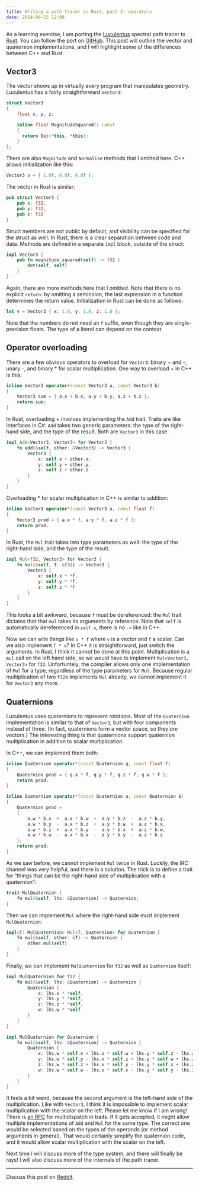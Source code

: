 ```yaml
---
title: Writing a path tracer in Rust, part 3: operators
date: 2014-08-15 12:00
---
```


As a learning exercise, I am porting the [Luculentus][luculentus] spectral path tracer to [Rust][rust].
You can follow the port on [GitHub][robigo-luculenta].
This post will outline the vector and quaternion implementations,
and I will highlight some of the differences between C++ and Rust.

[rust]:             http://rust-lang.org
[luculentus]:       https://github.com/ruud-v-a/luculentus
[robigo-luculenta]: https://github.com/ruud-v-a/robigo-luculenta

Vector3
-------
The vector shows up in virtually every program that manipulates geometry.
Luculentus has a fairly straightforward `Vector3`:

```cpp
struct Vector3
{
    float x, y, z;

    inline float MagnitudeSquared() const
    {
      return Dot(*this, *this);
    }
};
```

There are also `Magnitude` and `Normalise` methods that I omitted here.
C++ allows initialization like this:

```cpp
Vector3 v = { 1.0f, 0.0f, 0.0f };
```

The vector in Rust is similar:

```rust
pub struct Vector3 {
    pub x: f32,
    pub y: f32,
    pub z: f32
}
```

Struct members are not public by default, and visibility can be specified for the struct as well.
In Rust, there is a clear separation between code and data.
Methods are defined in a separate `impl` block, outside of the struct:

```rust
impl Vector3 {
    pub fn magnitude_squared(self) -> f32 {
        dot(self, self)
    }
}
```

Again, there are more methods here that I omitted.
Note that there is no explicit `return`: by omitting a semicolon,
the last expression in a function determines the return value.
Initialization in Rust can be done as follows:

```rust
let v = Vector3 { x: 1.0, y: 1.0, z: 1.0 };
```

Note that the numbers do not need an `f` suffix, even though they are single-precision floats.
The type of a literal can depend on the context.

<!--more-->

Operator overloading
--------------------
There are a few obvious operators to overload for `Vector3`: binary + and -, unary -, and binary * for scalar multiplication.
One way to overload + in C++ is this:

```cpp
inline Vector3 operator+(const Vector3 a, const Vector3 b)
{
    Vector3 sum = { a.x + b.x, a.y + b.y, a.z + b.z };
    return sum;
}
```

In Rust, overloading + involves implementing the `Add` trait.
Traits are like interfaces in C#.
`Add` takes two generic parameters: the type of the right-hand side, and the type of the result.
Both are `Vector3` in this case.

```rust
impl Add<Vector3, Vector3> for Vector3 {
    fn add(&self, other: &Vector3) -> Vector3 {
        Vector3 {
            x: self.x + other.x,
            y: self.y + other.y,
            z: self.z + other.z
        }
    }
}
```

Overloading * for scalar multiplication in C++ is similar to addition:

```cpp
inline Vector3 operator*(const Vector3 a, const float f)
{
    Vector3 prod = { a.x * f, a.y * f, a.z * f };
    return prod;
}
```

In Rust, the `Mul` trait takes two type parameters as well: the type of the right-hand side, and the type of the result.

```rust
impl Mul<f32, Vector3> for Vector3 {
    fn mul(&self, f: &f32) -> Vector3 {
        Vector3 {
            x: self.x * *f,
            y: self.y * *f,
            z: self.z * *f
        }
    }
}
```

This looks a bit awkward, because `f` must be dereferenced:
the `Mul` trait dictates that that `mul` takes its arguments by reference.
Note that `self` is automatically dereferenced in `self.x`, there is no `->` like in C++.

Now we can wite things like `v * f` where `v` is a vector and `f` a scalar.
Can we also implement `f * v`?
In C++ it is straightforward, just switch the arguments.
In Rust, I think it cannot be done at this point.
Multiplication is a `mul` call on the left hand side, so we would have to implement `Mul<Vector3, Vector3>` for `f32`.
Unfortuntely, the compiler allows only one implementation of `Mul` for a type, regardless of the type parameters for `Mul`.
Because regular multiplication of two `f32`s implements `Mul` already, we cannot implement it for `Vector3` any more.

Quaternions
-----------
Luculentus uses quaternions to represent rotations.
Most of the `Quaternion` implementation is similar to that of `Vector3`, but with four components instead of three.
(In fact, quaternions form a vector space, so they _are_ vectors.)
The interesting thing is that quaternions support quaternion multiplication in addition to scalar multiplication.

In C++, we can implement them both:

```cpp
inline Quaternion operator*(const Quaternion q, const float f)
{
    Quaternion prod = { q.x * f, q.y * f, q.z * f, q.w * f };
    return prod;
}

inline Quaternion operator*(const Quaternion a, const Quaternion b)
{
    Quaternion prod =
    {
        a.w * b.x  +  a.x * b.w  +  a.y * b.z  -  a.z * b.y,
        a.w * b.y  -  a.x * b.z  +  a.y * b.w  +  a.z * b.x,
        a.w * b.z  +  a.x * b.y  -  a.y * b.x  +  a.z * b.w,
        a.w * b.w  -  a.x * b.x  -  a.y * b.y  -  a.z * b.z
    };
    return prod;
}
```

As we saw before, we cannot implement `Mul` twice in Rust.
Luckily, the IRC channel was very helpful, and there is a solution.
The trick is to define a trait for “things that can be the right-hand side of multiplication with a quaternion”:

```rust
trait MulQuaternion {
    fn mul(&self, lhs: &Quaternion) -> Quaternion;
}
```

Then we can implement `Mul` where the right-hand side must implement `MulQuaternion`:

```rust
impl<T: MulQuaternion> Mul<T, Quaternion> for Quaternion {
    fn mul(&self, other: &T) -> Quaternion {
        other.mul(self)
    }
}
```

Finally, we can implement `MulQuaternion` for `f32` as well as `Quaternion` itself:

```rust
impl MulQuaternion for f32 {
    fn mul(&self, lhs: &Quaternion) -> Quaternion {
        Quaternion {
            x: lhs.x * *self,
            y: lhs.y * *self,
            z: lhs.z * *self,
            w: lhs.w * *self
        }
    }
}

impl MulQuaternion for Quaternion {
    fn mul(&self, lhs: &Quaternion) -> Quaternion {
        Quaternion {
            x: lhs.w * self.x + lhs.x * self.w + lhs.y * self.z - lhs.z * self.y,
            y: lhs.w * self.y - lhs.x * self.z + lhs.y * self.w + lhs.z * self.x,
            z: lhs.w * self.z + lhs.x * self.y - lhs.y * self.x + lhs.z * self.w,
            w: lhs.w * self.w - lhs.x * self.x - lhs.y * self.y - lhs.z * self.z
        }
    }
}
```

It feels a bit weird, because the second argument is the left-hand side of the multiplication.
Like with `Vector3`, I think it is impossible to implement scalar multiplication with the scalar on the left.
Please let me know if I am wrong!
There is [an RFC][rfc] for multidispatch in traits.
If it gets accepted, it might allow multiple implementations of `Add` and `Mul` for the same type.
The correct one would be selected based on the types of the operands (or method arguments in general).
That would certainly simplify the quaternion code, and it would allow scalar multiplication with the scalar on the left.

[rfc]: https://github.com/rust-lang/rfcs/pull/195

Next time I will discuss more of the type system,
and there will finally be rays!
I will also discuss more of the internals of the path tracer.

---

Discuss this post on [Reddit][reddit].

[reddit]: http://reddit.com/r/rust/ruudvanasseldonk.com/2014/08/15/writing-a-path-tracer-in-rust-part-3-operators
